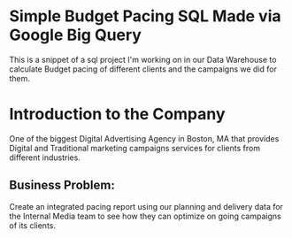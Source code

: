 # Simple Budget Pacing SQL Made via Google Big Query
This is a snippet of a sql project I'm working on in our Data Warehouse to calculate Budget pacing of different clients and the campaigns we did for them.


# Introduction to the Company
One of the biggest Digital Advertising Agency in Boston, MA that provides Digital and Traditional marketing campaigns services for clients from different industries.

## Business Problem:
Create an integrated pacing report using our planning and delivery data for the Internal Media team to see how they can optimize on going campaigns of its clients.

